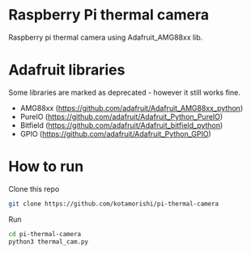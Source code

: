 # Raspberry Pi thermal camera

Raspberry pi thermal camera using Adafruit_AMG88xx lib.

# Adafruit libraries
Some libraries are marked as deprecated - however it still works fine.

* AMG88xx (https://github.com/adafruit/Adafruit_AMG88xx_python)
* PureIO (https://github.com/adafruit/Adafruit_Python_PureIO)
* Bitfield (https://github.com/adafruit/Adafruit_bitfield_python)
* GPIO (https://github.com/adafruit/Adafruit_Python_GPIO)

# How to run
Clone this repo
```bash
git clone https://github.com/kotamorishi/pi-thermal-camera
```

Run
```bash
cd pi-thermal-camera
python3 thermal_cam.py
```
